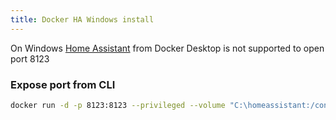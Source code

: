 ```yaml
---
title: Docker HA Windows install
---
```


On Windows   [Home Assistant](https://www.home-assistant.io/) from Docker Desktop is not supported to open port 8123

### Expose port from CLI

```bash
docker run -d -p 8123:8123 --privileged --volume "C:\homeassistant:/config" --name homeassistant -e "TZ=Europe/Paris" ghcr.io/home-assistant/home-assistant:stable
```
